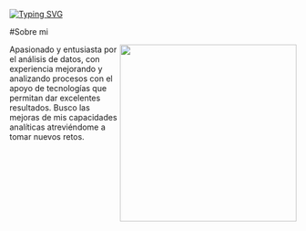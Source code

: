 <a href="https://git.io/typing-svg"><img src="https://readme-typing-svg.herokuapp.com?font=Roboto&weight=900&size=53&duration=1000&pause=1000&color=1B2DFF&center=true&vCenter=true&random=false&width=435&lines=DATA+ANALYTICS" alt="Typing SVG" /></a>

#Sobre mi


<picture> <img align="right" src="https://img.freepik.com/vector-gratis/composicion-isometrica-analisis-ciencia-big-data_1284-54449.jpg?w=740&t=st=1707431656~exp=1707432256~hmac=1524fa982bc695bc55310c7abf5d41600792b8af54ff6829271be015ad81d163" width = 310px></picture> <p >

Apasionado y entusiasta por
el análisis de datos,  con
experiencia mejorando y
analizando procesos con el
apoyo de tecnologías que
permitan dar excelentes
resultados. Busco las mejoras
de mis capacidades analíticas
atreviéndome a tomar nuevos
retos.
